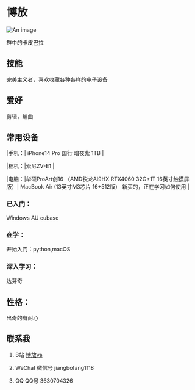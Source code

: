 


# 博放  <Badge type="warning" text="会编曲的电教委" />


![An image](https://img.picui.cn/free/2024/08/23/66c87ca10c32c.jpeg)


群中的卡皮巴拉


## 技能 

完美主义者，喜欢收藏各种各样的电子设备

## 爱好

剪辑，编曲

## 常用设备 


|手机：| iPhone14 Pro  国行 暗夜紫 1TB |

|相机：|索尼ZV-E1 |

|电脑：|华硕ProArt创16 （AMD锐龙AI9HX RTX4060 32G+1T 16英寸触摸屏版）| MacBook Air (13英寸M3芯片 16+512版） 新买的，正在学习如何使用  |



### 已入门：

Windows AU cubase 

### 在学：

开始入门：python,macOS
 

### 深入学习：

达芬奇

## 性格：

出奇的有耐心



## 联系我

1. B站
[博放ya](https://space.bilibili.com/3493076102285539)

2. WeChat
微信号  jiangbofang1118

3. QQ
QQ号    3630704326


 

